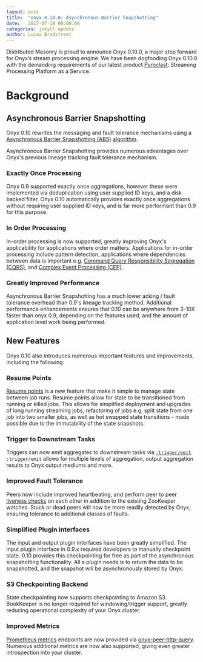 ```yaml
---
layout: post
title:  "onyx 0.10.0: Asynchronous Barrier Snapshotting"
date:   2017-07-10 00:00:00
categories: jekyll update
author: Lucas Bradstreet
---
```


Distributed Masonry is proud to announce Onyx 0.10.0, a major step forward for Onyx’s stream
processing engine. We have been dogfooding Onyx 0.10.0 with the demanding requirements of
our latest product [Pyroclast](http://pyroclast.io): Streaming Processing Platform as a Service.


# Background

## Asynchronous Barrier Snapshotting

Onyx 0.10 rewrites the messaging and fault tolerance mechanisms using a
[Asynchronous Barrier Snapshotting
(ABS)](https://github.com/onyx-platform/onyx/blob/0.10.x/doc/user-guide/architecture-low-level-design.adoc#asynchronous-barrier-snapshotting) [algorithm](https://arxiv.org/abs/1506.08603).

Asynchronous Barrier Snapshotting provides numerous advantages over Onyx's previous
lineage tracking fault tolerance mechanism.

### Exactly Once Processing

Onyx 0.9 supported exactly once aggregations, however these were implemented
via deduplication using user supplied ID keys, and a disk backed filter. Onyx
0.10 automatically provides exactly once aggregations without requiring user supplied ID keys, and is
far more performant than 0.9 for this purpose.

### In Order Processing

In-order processing is now supported, greatly improving Onyx's
applicability for applications where order matters. Applications for in-order processing include pattern
detection, applications where dependencies between data is important e.g. [Command Query Responsibility
Segregation (CQRS)](https://martinfowler.com/bliki/CQRS.html), and [Complex
Event Processing (CEP)](https://en.wikipedia.org/wiki/Complex_event_processing).

### Greatly Improved Performance

Asynchronous Barrier Snapshotting has a much lower acking / fault tolerance
overhead than 0.9's lineage tracking method. Additional performance
enhancements ensures that 0.10 can be anywhere from 3-10X faster than onyx
0.9, depending on the features used, and the amount of application level work being performed.

## New Features

Onyx 0.10 also introduces numerous important features and improvements, including the following:

### Resume Points

[Resume points](https://github.com/onyx-platform/onyx/blob/0.10.x/doc/user-guide/resume-points.adoc)
is a new feature that make it simple to manage state between job runs. Resume
points allow for state to be transitioned from running or killed jobs. This
allows for simplified deployment and upgrades of long running streaming jobs,
refactoring of jobs e.g. split state from one job into two smaller jobs, as
well as hot swapped state transitions - made possible due to the immutability of the state snapshots.

### Trigger to Downstream Tasks

Triggers can now emit aggregates to downstream tasks via
[`:trigger/emit`](http://www.onyxplatform.org/docs/cheat-sheet/latest/#trigger-entry/:trigger/emit).
`:trigger/emit` allows for multiple levels of aggregation, output 
aggregation results to Onyx output mediums and more.

### Improved Fault Tolerance

Peers now include improved heartbeating, and perform peer to peer [liveness
checks](http://www.onyxplatform.org/docs/cheat-sheet/latest/#peer-config/:onyx.peer/subscriber-liveness-timeout-ms)
on each other in addition to the existing ZooKeeper watches. Stuck or dead peers will
now be more readily detected by Onyx, ensuring tolerance to additional classes
of faults.

### Simplified Plugin Interfaces

The input and output plugin interfaces have been greatly simplified. The input
plugin interface in 0.9.x required developers to manually checkpoint state. 0.10
provides this checkpointing for free as part of the asynchronous snapshotting functionality. All a plugin needs is to return the data
to be snapshotted, and the snapshot will be asynchronously stored by Onyx.

### S3 Checkpointing Backend

State checkpointing now supports checkpointing to Amazon S3. BookKeeper is no
longer required for windowing/trigger support, greatly reducing operational
complexity of your Onyx cluster.

### Improved Metrics

[Prometheus metrics](https://prometheus.io/) endpoints are now provided via
[onyx-peer-http-query](https://github.com/onyx-platform/onyx-peer-http-query).
Numerous additional metrics are now also supported, giving even greater
introspection into your cluster.
